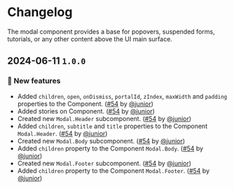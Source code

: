 # Changelog

The modal component provides a base for popovers, suspended forms, tutorials, or any other content above the UI main surface.

## 2024-06-11 `1.0.0`

### 🎉 New features

- Added `children`, `open`, `onDismiss`, `portalId`, `zIndex`, `maxWidth` and `padding` properties to the Component. ([#54](https://git.rarolabs.com.br/frontend/rarui/-/merge_requests/54) by [@junior](https://git.rarolabs.com.br/junior))
- Added stories on Component. ([#54](https://git.rarolabs.com.br/frontend/rarui/-/merge_requests/54) by [@junior](https://git.rarolabs.com.br/junior))
- Created new `Modal.Header` subcomponent. ([#54](https://git.rarolabs.com.br/frontend/rarui/-/merge_requests/54) by [@junior](https://git.rarolabs.com.br/junior))
- Added `children`, `subtitle` and `title` properties to the Component `Modal.Header`. ([#54](https://git.rarolabs.com.br/frontend/rarui/-/merge_requests/54) by [@junior](https://git.rarolabs.com.br/junior))
- Created new `Modal.Body` subcomponent. ([#54](https://git.rarolabs.com.br/frontend/rarui/-/merge_requests/54) by [@junior](https://git.rarolabs.com.br/junior))
- Added `children` property to the Component `Modal.Body`. ([#54](https://git.rarolabs.com.br/frontend/rarui/-/merge_requests/54) by [@junior](https://git.rarolabs.com.br/junior))
- Created new `Modal.Footer` subcomponent. ([#54](https://git.rarolabs.com.br/frontend/rarui/-/merge_requests/54) by [@junior](https://git.rarolabs.com.br/junior))
- Added `children` property to the Component `Modal.Footer`. ([#54](https://git.rarolabs.com.br/frontend/rarui/-/merge_requests/54) by [@junior](https://git.rarolabs.com.br/junior))
